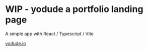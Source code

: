 # WIP - yodude a portfolio landing page

A simple app with React / Typescript / Vite

[yodude.io](https://yodude.io)

